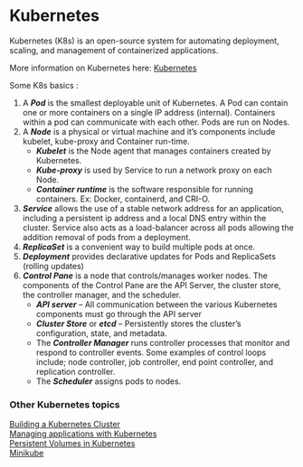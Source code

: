 # Kubernetes


Kubernetes (K8s) is an open-source system for automating deployment, scaling, and management of containerized applications. 

More information on Kubernetes here: [Kubernetes](https://kubernetes.io/docs/concepts/overview/what-is-kubernetes/)

Some K8s basics :  

1. A ***Pod*** is the smallest deployable unit of Kubernetes. A Pod can contain one or more containers on a single IP address (internal). Containers within a pod can communicate with each other. Pods are run on Nodes. 
2. A ***Node*** is a physical or virtual machine and it’s components include kubelet, kube-proxy and Container run-time. 
    * ***Kubelet*** is the Node agent that manages containers created by Kubernetes.
    * ***Kube-proxy*** is used by Service to run a network proxy on each Node.
    * ***Container runtime*** is the software responsible for running containers. Ex: Docker, containerd, and CRI-O.
3. ***Service*** allows the use of a stable network address for an application, including a persistent ip address and a local DNS entry within the cluster. Service also acts as a load-balancer across all pods allowing the addition removal of pods from a deployment. 
4. ***ReplicaSet*** is a convenient way to build multiple pods at once. 
5. ***Deployment*** provides declarative updates for Pods and ReplicaSets (rolling updates)
6. ***Control Pane*** is a node that controls/manages worker nodes. The components of the Control Pane are the API Server, the cluster store, the controller manager,  and the scheduler. 
    * ***API server*** – All communication between the various Kubernetes components must go through the API server
    * ***Cluster Store***  or ***etcd*** – Persistently stores the cluster’s configuration, state, and metadata. 
    * The ***Controller Manager*** runs controller processes that monitor and respond to controller events. Some examples of control loops include; node controller, job controller, end point controller, and replication controller. 
    * The ***Scheduler*** assigns pods to nodes. 


### Other Kubernetes topics

[Building a Kubernetes Cluster](https://docs.jetstream-cloud.org/general/k8scluster/)  
[Managing applications with Kubernetes](https://docs.jetstream-cloud.org/general/k8smanage/)  
[Persistent Volumes in Kubernetes](https://docs.jetstream-cloud.org/general/k8svolumes/)  
[Minikube](https://docs.jetstream-cloud.org/general/minikube/)  
